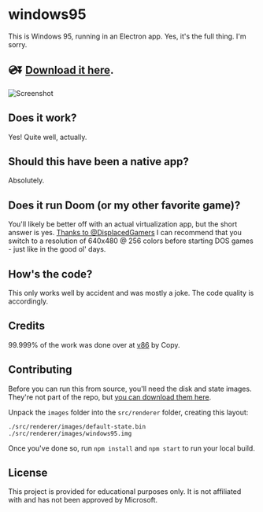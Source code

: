 # windows95

This is Windows 95, running in an Electron app. Yes, it's the full thing. I'm sorry. 

## 💿⏬ [Download it here](https://github.com/5R33CH4/windows95/releases).

![Screenshot](https://user-images.githubusercontent.com/1426799/44532591-4ceb3680-a6a8-11e8-8c2c-bc29f3bfdef7.png)

## Does it work?
Yes! Quite well, actually.

## Should this have been a native app?
Absolutely.

## Does it run Doom (or my other favorite game)?
You'll likely be better off with an actual virtualization app, but the short answer is yes. [Thanks to
@DisplacedGamers](https://youtu.be/xDXqmdFxofM) I can recommend that you switch to a resolution of 
640x480 @ 256 colors before starting DOS games - just like in the good ol' days.

## How's the code?
This only works well by accident and was mostly a joke. The code quality is accordingly.

## Credits

99.999% of the work was done over at [v86](https://github.com/copy/v86/) by Copy.

## Contributing

Before you can run this from source, you'll need the disk and state images. They're not part of the repo,
but [you can download them here](https://mega.nz/#!euxygQBT!i03vtE4kYTgrZ1rjZa1gT2F8hvhcwIAgGBsY4ECjs0w).

Unpack the `images` folder into the `src/renderer` folder, creating this layout:

```
./src/renderer/images/default-state.bin
./src/renderer/images/windows95.img
```

Once you've done so, run `npm install` and `npm start` to run your local build.

## License

This project is provided for educational purposes only. It is not affiliated with and has
not been approved by Microsoft.
